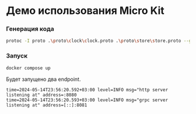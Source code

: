# Демо использования Micro Kit


### Генерация кода

```bash
protoc -I proto .\proto\clock\clock.proto .\proto\store\store.proto --go_out=./gen/ --go_opt=paths=source_relative --go-grpc_out=./gen/ --go-grpc_opt=paths=source_relative --grpc-gateway_out ./gen --grpc-gateway_opt paths=source_relative --grpc-gateway_opt generate_unbound_methods=true --openapiv2_out ./docs --openapiv2_opt allow_merge=true,merge_file_name=api
```

### Запуск

```bash
docker compose up
```

Будет запущено два endpoint.

```
time=2024-05-14T23:56:20.592+03:00 level=INFO msg="http server listening at" address=:8080
time=2024-05-14T23:56:20.593+03:00 level=INFO msg="grpc server listening at" address=[::]:8081
```